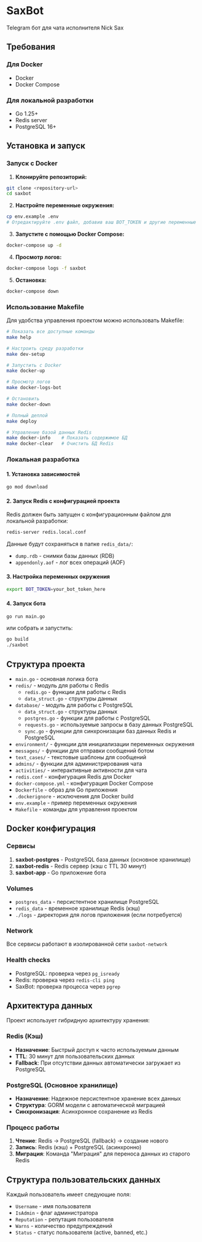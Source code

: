 # SaxBot

Telegram бот для чата исполнителя Nick Sax

## Требования

### Для Docker
- Docker
- Docker Compose

### Для локальной разработки
- Go 1.25+
- Redis server
- PostgreSQL 16+

## Установка и запуск

### Запуск с Docker

1. **Клонируйте репозиторий:**
```bash
git clone <repository-url>
cd saxbot
```

2. **Настройте переменные окружения:**
```bash
cp env.example .env
# Отредактируйте .env файл, добавив ваш BOT_TOKEN и другие переменные
```

3. **Запустите с помощью Docker Compose:**
```bash
docker-compose up -d
```

4. **Просмотр логов:**
```bash
docker-compose logs -f saxbot
```

5. **Остановка:**
```bash
docker-compose down
```

### Использование Makefile

Для удобства управления проектом можно использовать Makefile:

```bash
# Показать все доступные команды
make help

# Настроить среду разработки
make dev-setup

# Запустить с Docker
make docker-up

# Просмотр логов
make docker-logs-bot

# Остановить
make docker-down

# Полный деплой
make deploy

# Управление базой данных Redis
make docker-info    # Показать содержимое БД
make docker-clear   # Очистить БД Redis
```

### Локальная разработка

#### 1. Установка зависимостей

```bash
go mod download
```

#### 2. Запуск Redis с конфигурацией проекта

Redis должен быть запущен с конфигурационным файлом для локальной разработки:

```bash
redis-server redis.local.conf
```

Данные будут сохраняться в папке `redis_data/`:
- `dump.rdb` - снимки базы данных (RDB)
- `appendonly.aof` - лог всех операций (AOF)

#### 3. Настройка переменных окружения

```bash
export BOT_TOKEN=your_bot_token_here
```

#### 4. Запуск бота

```bash
go run main.go
```

или собрать и запустить:

```bash
go build
./saxbot
```

## Структура проекта

- `main.go` - основная логика бота
- `redis/` - модуль для работы с Redis
  - `redis.go` - функции для работы с Redis
  - `data_struct.go` - структуры данных
- `database/` - модуль для работы с PostgreSQL
  - `data_struct.go` - структуры данных
  - `postgres.go` - функции для работы с PostgreSQL
  - `requests.go` - используемые запросы в базу данных PostgreSQL
  - `sync.go` - функции для синхронизации баз данных Redis и PostgreSQL
- `environment/` - функции для инициализации переменных окружения
- `messages/` - функции для отправки сообщений ботом
- `text_cases/` - текстовые шаблоны для сообщений
- `admins/` - функции для администрирования чата
- `activities/` - интерактивные активности для чата
- `redis.conf` - конфигурация Redis для Docker
- `docker-compose.yml` - конфигурация Docker Compose
- `Dockerfile` - образ для Go приложения
- `.dockerignore` - исключения для Docker build
- `env.example` - пример переменных окружения
- `Makefile` - команды для управления проектом

## Docker конфигурация

### Сервисы

1. **saxbot-postgres** - PostgreSQL база данных (основное хранилище)
2. **saxbot-redis** - Redis сервер (кэш с TTL 30 минут)
3. **saxbot-app** - Go приложение бота

### Volumes

- `postgres_data` - персистентное хранилище PostgreSQL
- `redis_data` - временное хранилище Redis (кэш)
- `./logs` - директория для логов приложения (если потребуется)

### Network

Все сервисы работают в изолированной сети `saxbot-network`

### Health checks

- PostgreSQL: проверка через `pg_isready`
- Redis: проверка через `redis-cli ping`
- SaxBot: проверка процесса через `pgrep`

## Архитектура данных

Проект использует гибридную архитектуру хранения:

### Redis (Кэш)
- **Назначение**: Быстрый доступ к часто используемым данным
- **TTL**: 30 минут для пользовательских данных
- **Fallback**: При отсутствии данных автоматически загружает из PostgreSQL

### PostgreSQL (Основное хранилище)
- **Назначение**: Надежное персистентное хранение всех данных
- **Структура**: GORM модели с автоматической миграцией
- **Синхронизация**: Асинхронное сохранение из Redis

### Процесс работы
1. **Чтение**: Redis → PostgreSQL (fallback) → создание нового
2. **Запись**: Redis (кэш) + PostgreSQL (асинхронно)
3. **Миграция**: Команда "Миграция" для переноса данных из старого Redis

## Структура пользовательских данных

Каждый пользователь имеет следующие поля:
- `Username` - имя пользователя
- `IsAdmin` - флаг администратора
- `Reputation` - репутация пользователя
- `Warns` - количество предупреждений
- `Status` - статус пользователя (active, banned, etc.)
